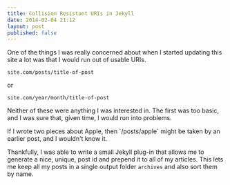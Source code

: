 ```yaml
---
title: Collision Resistant URIs in Jekyll
date: 2014-02-04 21:12
layout: post
published: false
---
```

One of the things I was really concerned about when I started updating this site a lot was that I would run out of usable URIs.

`site.com/posts/title-of-post`

or

`site.com/year/month/title-of-post`

Neither of these were anything I was interested in. The first was too basic, and I was sure that, given time, I would run into problems.

<aside>If I wrote two pieces about Apple, then `/posts/apple` might be taken by an earlier post, and I wouldn't know it.</aside>

Thankfully, I was able to write a small Jekyll plug-in that allows me to generate a nice, unique, post id and prepend it to all of my articles. This lets me keep all my posts in a single output folder `archives` and also sort them by name.